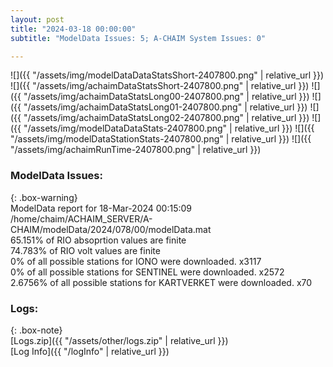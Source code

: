 ```yaml
---
layout: post
title: "2024-03-18 00:00:00"
subtitle: "ModelData Issues: 5; A-CHAIM System Issues: 0"

---
```


![]({{ "/assets/img/modelDataDataStatsShort-2407800.png" | relative_url }})
![]({{ "/assets/img/achaimDataStatsShort-2407800.png" | relative_url }})
![]({{ "/assets/img/achaimDataStatsLong00-2407800.png" | relative_url }})
![]({{ "/assets/img/achaimDataStatsLong01-2407800.png" | relative_url }})
![]({{ "/assets/img/achaimDataStatsLong02-2407800.png" | relative_url }})
![]({{ "/assets/img/modelDataDataStats-2407800.png" | relative_url }})
![]({{ "/assets/img/modelDataStationStats-2407800.png" | relative_url }})
![]({{ "/assets/img/achaimRunTime-2407800.png" | relative_url }})


### ModelData Issues:  
  
{: .box-warning}  
 ModelData report for 18-Mar-2024 00:15:09   
 /home/chaim/ACHAIM_SERVER/A-CHAIM/modelData/2024/078/00/modelData.mat   
 65.151% of RIO absoprtion values are finite   
 74.783% of RIO volt values are finite   
 0% of all possible stations for IONO were downloaded. x3117   
 0% of all possible stations for SENTINEL were downloaded. x2572   
 2.6756% of all possible stations for KARTVERKET were downloaded. x70   
  


### Logs:  
  
{: .box-note}  
[Logs.zip]({{ "/assets/other/logs.zip" | relative_url }})  
[Log Info]({{ "/logInfo" | relative_url }})  
